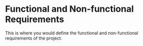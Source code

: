 <!-- Markdown Syntax can be found here: https://www.markdownguide.org/cheat-sheet/ -->
<!-- Git/GitHub Syntax can be found here: https://education.github.com/git-cheat-sheet-education.pdf-->
# Functional and Non-functional Requirements
This is where you would define the functional and non-functional requirements of the project.
